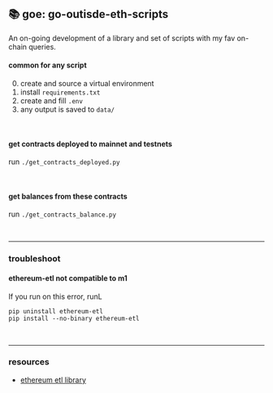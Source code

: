 ## 📚 goe: go-outisde-eth-scripts

An on-going development of a library and set of scripts with my fav on-chain queries.


#### common for any script

0. create and source a virtual environment 
1. install `requirements.txt`
2. create and fill `.env`
3. any output is saved to `data/`


<br>

####  get contracts deployed to mainnet and testnets

run `./get_contracts_deployed.py`


<br>

#### get balances from these contracts

run `./get_contracts_balance.py`


<br>

---

### troubleshoot

#### ethereum-etl not compatible to m1

If you run on this error, runL

```
pip uninstall ethereum-etl 
pip install --no-binary ethereum-etl 
```

<br>

---

### resources

* [ethereum etl library](https://ethereum-etl.readthedocs.io/en/latest/quickstart/)